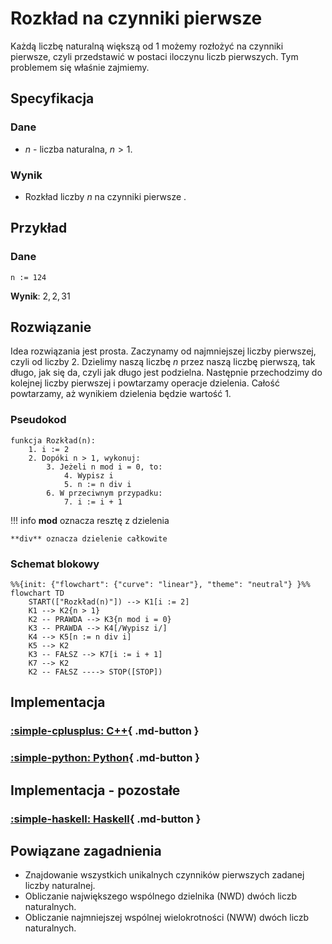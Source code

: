 # Rozkład na czynniki pierwsze

Każdą liczbę naturalną większą od $1$ możemy rozłożyć na czynniki pierwsze, czyli przedstawić w postaci iloczynu liczb pierwszych. Tym problemem się właśnie zajmiemy.

## Specyfikacja

### Dane

* $n$ - liczba naturalna, $n>1$.

### Wynik

* Rozkład liczby $n$ na czynniki pierwsze .

## Przykład

### Dane

```
n := 124
```

**Wynik**: $2, 2, 31$ 

## Rozwiązanie

Idea rozwiązania jest prosta. Zaczynamy od najmniejszej liczby pierwszej, czyli od liczby $2$. Dzielimy naszą liczbę $n$ przez naszą liczbę pierwszą, tak długo, jak się da, czyli jak długo jest podzielna. Następnie przechodzimy do kolejnej liczby pierwszej i powtarzamy operacje dzielenia. Całość powtarzamy, aż wynikiem dzielenia będzie wartość $1$.

### Pseudokod

```
funkcja Rozkład(n):
    1. i := 2
    2. Dopóki n > 1, wykonuj:
        3. Jeżeli n mod i = 0, to:
            4. Wypisz i
            5. n := n div i
        6. W przeciwnym przypadku:
            7. i := i + 1
```

!!! info
	**mod** oznacza resztę z dzielenia
	
	**div** oznacza dzielenie całkowite

### Schemat blokowy

```mermaid
%%{init: {"flowchart": {"curve": "linear"}, "theme": "neutral"} }%%
flowchart TD
	START(["Rozkład(n)"]) --> K1[i := 2]
	K1 --> K2{n > 1}
	K2 -- PRAWDA --> K3{n mod i = 0}
	K3 -- PRAWDA --> K4[/Wypisz i/]
	K4 --> K5[n := n div i]
	K5 --> K2
	K3 -- FAŁSZ --> K7[i := i + 1]
	K7 --> K2
	K2 -- FAŁSZ ----> STOP([STOP])
```

## Implementacja

### [:simple-cplusplus: C++](../../programming/c++/algorithms/integers/prime-factors.md){ .md-button }

### [:simple-python: Python](../../programming/python/algorithms/integers/prime-factors.md){ .md-button }

## Implementacja - pozostałe

### [:simple-haskell: Haskell](../../programming/haskell/algorithms/integers/prime-factors.md){ .md-button }

## Powiązane zagadnienia

- Znajdowanie wszystkich unikalnych czynników pierwszych zadanej liczby naturalnej.
- Obliczanie największego wspólnego dzielnika (NWD) dwóch liczb naturalnych.
- Obliczanie najmniejszej wspólnej wielokrotności (NWW) dwóch liczb naturalnych.

